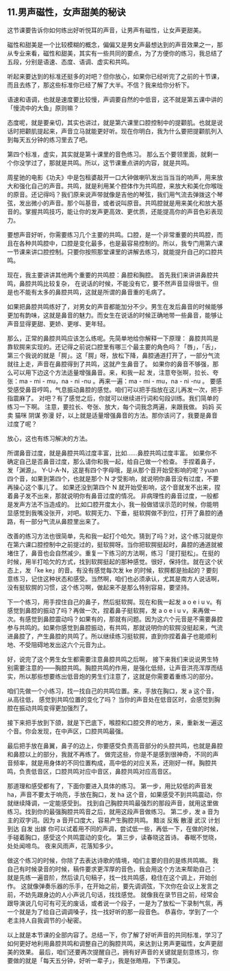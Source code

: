 ## 11.男声磁性，女声甜美的秘诀
这节课要告诉你如何练出好听悦耳的声音，让男声有磁性，让女声更甜美。


磁性和甜美是一个比较模糊的概念，偏偏又是男女声最想达到的声音效果之一，那从专业来看，磁性和甜美，其实有一些共同的要点，为了方便你的练习，我总结了五段，分别是语速、态度、语调、虚实和共鸣。


听起来要达到的标准还挺多的对吧？但你放心，如果你已经听完了之前的十节课，而且去练了，那这些标准你已经了解了大半。不信？我来给你分析下。


语速和语调，也就是速度要比较慢，声调要自然的中低音，这不就是第五课中讲的「慢流中的大鱼」原则嘛？


态度呢，就是要亲切，其实也讲过，就是第六课里口腔控制中的提颧肌。也就是说话时把颧肌提起来，声音立马就能更好听。现在你明白，我为什么要把提颧肌列入到每天五分钟的练习里去了吧。


第四个标准，虚实，其实就是第十课里的音色练习。
那么五个要领里面，就剩一个你没学过了，那就是共鸣。所以，这节课重点讲的内容，就是共鸣。


周星驰的电影《功夫》中是包租婆敲开一口大钟做喇叭发出当当当的响声，用来放大和强化自己的声音。共鸣，就是利用某个腔体作为共鸣腔，来放大和美化你喉咙的原音。还记得吗？我们原来说声带就像是吉他的琴弦，我们用气流去弹拨这个琴弦，发出微小的声音。那个叫基音，或者说叫原音。共鸣腔就是用来美化和放大基音的。掌握共鸣技巧，能让你的发声更高效、更优质，还能提高你的声音色彩表现力。


要想声音好听，你需要练习几个主要的共鸣。口腔，是一个非常重要的共鸣腔，而且在各种共鸣腔中，口腔是变化最多，也是最容易控制的。所以，我专门用第六课一节课来讲口腔控制。只要你按照那堂课里的讲解去练习，就能提升自己的口腔共鸣。


现在，我主要讲讲其他两个重要的共鸣腔：鼻腔和胸腔。
首先我们来讲讲鼻腔共鸣，鼻腔共鸣比较复杂， 在说话的时候，不能没有它，要不然声音显得很干。但是也不能有太多的鼻腔共鸣，这就是所谓的鼻音重的毛病了。


如果把鼻腔共鸣练好了，对男女的声音都能加分不少。男生在发后鼻音的时候能够更加有韵味，这就是鼻音的魅力。而女生在说话的时候正确地带一些鼻音，能够让声音显得更甜、更娇、更嗲、更年轻。


那么，正常的鼻腔共鸣应该怎么练呢。先简单地给你解释一下原理：
鼻腔共鸣是靠软腭来实现的。还记得之前说口腔里有哪三个最主要的角色吗？「唇」，「舌」，第三个我说的就是「腭」。这「腭」呀，放松下降，鼻腔通道打开了，一部分气流就往上走，声音在鼻腔得到了共鸣，这就产生鼻音了。
如果你的鼻音不够强，那么可以用下边这个方法适量增强鼻音。来，和我一起
发，注意夸张啊，拉长、夸张：ma - mi - mu，na - ni -nu 。再来一遍：ma - mi - mu，na - ni -nu 。
要感受感受鼻音哼鸣，气息振动鼻腔的感觉。咱们可以把手指放在这儿再发一次，把手指震麻了。 
对吧？有了感觉之后，你就可以继续进行词和句段训练。我们简单的练习一下啊。
注意，要拉长、夸张、放大，每个词我念两遍，来跟我做。
妈妈 买卖 猫咪 阴谋 弥漫 
好，以上就是适量增强鼻音的方法。那你该问了，我要是鼻音过度了呢？


放心，这也有练习解决的方法。


所谓鼻音过度，就是鼻腔共鸣过度丰富，比如……鼻腔共鸣过度丰富。
如果你不确定自己是否鼻音过度，那么请你和我一起，给自己做一个检查。
手捏着鼻子，发「渊源」。
Y-U-A-N，这是有四个字母哦，是从那个音开始受影响的呢？yuan 四个音，如果到第四个，也就是那个 N 才受影响，就说明你鼻音没有过度，不要再操心这个事儿了。
如果还没到第四个 N 就开始受影响，这个音就发不出来，捏着鼻子发不出来，那就说明你有鼻音过度的情况。
非病理性的鼻音过度，一般都是发声方法不当造成的。
比如口腔开度太小，我一般做错误示范的时候，你能明显感觉到我嘴没张开，对吧。软腭无力、下垂，挺软腭做不到位，打开了鼻腔的通路，有一部分气流从鼻腔里出来了。


改善的练习方法也很简单，先和我一起打个哈欠。猜到了吗？对，这个练习就是你在第六课口腔控制中之前提过的，挺软腭呀。当你把软腭挺起时，鼻腔的通道就被堵住了，鼻音也会自然减少。重复一下练习的方法啊，练习「提打挺松」。在挺的时候，用半打哈欠的方式，找到软腭挺起的那种感觉。很好，保持住。就在这个状态上，发「ke ke」的音。有没有感觉每次发 ke 的时候，软腭都是抬起的？要刻意练习，记住这种状态和感受。当然啊，咱们也必须承认，尤其是南方人说话啊，没有挺软腭的习惯，这个练习啊，做起来不是那么特别容易，要坚持。


下一个练习，用手捏住自己的鼻子，然后挺软腭。现在和我一起发 a o e i u v。有感觉到鼻腔的振动了吗？再做一次，捏着鼻子挺软腭，发 a o e i u v，来再做一次。有感觉到鼻腔震动吗？如果有的，那就有问题。因为这六个元音是不需要鼻腔参与共鸣的。如果你感觉到鼻腔振动，有共鸣，那就说明你的软腭没挺起来，气流进鼻腔了，产生鼻腔的共鸣了。所以继续练习挺软腭，直到你捏着鼻子也能顺利地、不受阻碍地发出这六个元音为止。


好，说完了这个男生女生都需要注意鼻腔共鸣之后啊， 接下来我们来说说男生特别需要注意的——胸腔共鸣。胸腔共鸣的作用，是强化低频，让声音洪亮浑厚而结实，所以那些想要练出低音炮的男生们注意了，这就是你需要着重练习的部分。


咱们先做一个小练习，找一找自己的共鸣位置。来，手放在胸口，发 a 这个音，从高往低， 感觉到共鸣位置的变化了吗？
当你的声音处在低音区时，会感觉到胸腔在振动共鸣变得更加强烈了。


接下来把手放到下颌，就是下巴底下，喉腔和口腔交界的地方，来，重新发一遍这个音。你会发现，在中声区，口腔共鸣最强。


最后把手放在鼻翼，鼻子的边上，你要感受负责高音部分的头腔共鸣，也就是鼻腔和鼻腔以上的部分，我就不再练了。
做完这些，你是不是感到很神奇，不同的声音频率，就是用身体的不同位置构成，高中低的对应关系，还刚好一样。胸腔共鸣，负责低音区，口腔共鸣对应中音区，鼻腔共鸣对应高音区。


那道理和感受都有了，下面你要进入具体的练习。
第一步，用比较低的声音发 ha，声音不要太于响亮，手放在胸口，发 ha 这个音，如果感受不到共鸣震动，你就继续降调，一定能感受到。
找到自己胸腔共鸣最强烈的那段声音，就用这里做练习。找到你的最强胸腔共鸣音之后，就用这段声音做练习。
第二步，发 a 音为主的双字词。因为 a 音开口度大，容易产生胸腔共鸣。
黯淡 反叛 散漫 武汉
计划 到达 自发 出嫁
你可以试着用不同的声调，尝试低一些，再低一下，在做的时候，手碰着胸口，感受这个共鸣震动的变化。
第三步，读春晓这首诗。
春眠不觉晓，处处闻啼鸟。
夜来风雨声，花落知多少。


做这个练习的时候，你除了去表达诗歌的情境，咱们主要的目的是练共鸣嘛。
我自己有时候录音的时候，稿件要求更浑厚的音色，我会用这个方法来帮助自己：
就是先练一遍音阶，然后读几句稿子，找一找共鸣感，稳住在这个调上，开始创作。
这就像弹奏乐器的乐手，在开始之前，要先调调弦，下次你在会议上发言之前，不妨先跟身边的人小声说几句话，找找感觉。
就像我在录节目之前，经常会跟导演说几句可有可无的废话，或者说一个段子，一是为了放松一下录制气氛，再一个就是为了给自己调调嗓子，找一找好听的那一段音色。
恭喜你，学到了一个老主持人自我调节的小秘密。


以上就是本节课的全部内容了。总结一下，你了解了好听声音的共同标准，学习了如何更好地利用鼻腔共鸣和调整自己的胸腔共鸣，来达到让男声更磁性，女声更甜美的效果。
最后，咱们还要再次提醒自己，拥有好声音的关键就是刻意练习，你要做的就是「每天五分钟，好听一辈子」，我是张皓翔，下节课见。

